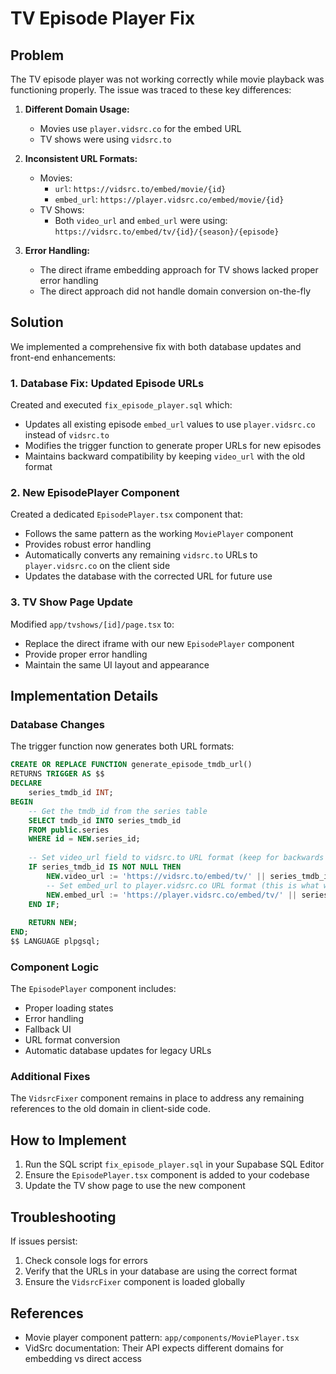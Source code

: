 # TV Episode Player Fix

## Problem

The TV episode player was not working correctly while movie playback was functioning properly. The issue was traced to these key differences:

1. **Different Domain Usage:**
   - Movies use `player.vidsrc.co` for the embed URL
   - TV shows were using `vidsrc.to`

2. **Inconsistent URL Formats:**
   - Movies: 
     - `url`: `https://vidsrc.to/embed/movie/{id}`
     - `embed_url`: `https://player.vidsrc.co/embed/movie/{id}`
   - TV Shows:
     - Both `video_url` and `embed_url` were using: `https://vidsrc.to/embed/tv/{id}/{season}/{episode}`

3. **Error Handling:**
   - The direct iframe embedding approach for TV shows lacked proper error handling
   - The direct approach did not handle domain conversion on-the-fly

## Solution

We implemented a comprehensive fix with both database updates and front-end enhancements:

### 1. Database Fix: Updated Episode URLs

Created and executed `fix_episode_player.sql` which:
- Updates all existing episode `embed_url` values to use `player.vidsrc.co` instead of `vidsrc.to`
- Modifies the trigger function to generate proper URLs for new episodes
- Maintains backward compatibility by keeping `video_url` with the old format

### 2. New EpisodePlayer Component

Created a dedicated `EpisodePlayer.tsx` component that:
- Follows the same pattern as the working `MoviePlayer` component
- Provides robust error handling
- Automatically converts any remaining `vidsrc.to` URLs to `player.vidsrc.co` on the client side
- Updates the database with the corrected URL for future use

### 3. TV Show Page Update

Modified `app/tvshows/[id]/page.tsx` to:
- Replace the direct iframe with our new `EpisodePlayer` component
- Provide proper error handling
- Maintain the same UI layout and appearance

## Implementation Details

### Database Changes

The trigger function now generates both URL formats:
```sql
CREATE OR REPLACE FUNCTION generate_episode_tmdb_url()
RETURNS TRIGGER AS $$
DECLARE
    series_tmdb_id INT;
BEGIN
    -- Get the tmdb_id from the series table
    SELECT tmdb_id INTO series_tmdb_id
    FROM public.series
    WHERE id = NEW.series_id;
    
    -- Set video_url field to vidsrc.to URL format (keep for backwards compatibility)
    IF series_tmdb_id IS NOT NULL THEN
        NEW.video_url := 'https://vidsrc.to/embed/tv/' || series_tmdb_id || '/' || NEW.season || '/' || NEW.episode;
        -- Set embed_url to player.vidsrc.co URL format (this is what works for movies)
        NEW.embed_url := 'https://player.vidsrc.co/embed/tv/' || series_tmdb_id || '/' || NEW.season || '/' || NEW.episode;
    END IF;
    
    RETURN NEW;
END;
$$ LANGUAGE plpgsql;
```

### Component Logic

The `EpisodePlayer` component includes:
- Proper loading states
- Error handling
- Fallback UI
- URL format conversion
- Automatic database updates for legacy URLs

### Additional Fixes

The `VidsrcFixer` component remains in place to address any remaining references to the old domain in client-side code.

## How to Implement

1. Run the SQL script `fix_episode_player.sql` in your Supabase SQL Editor
2. Ensure the `EpisodePlayer.tsx` component is added to your codebase
3. Update the TV show page to use the new component

## Troubleshooting

If issues persist:
1. Check console logs for errors
2. Verify that the URLs in your database are using the correct format
3. Ensure the `VidsrcFixer` component is loaded globally

## References

- Movie player component pattern: `app/components/MoviePlayer.tsx`
- VidSrc documentation: Their API expects different domains for embedding vs direct access 